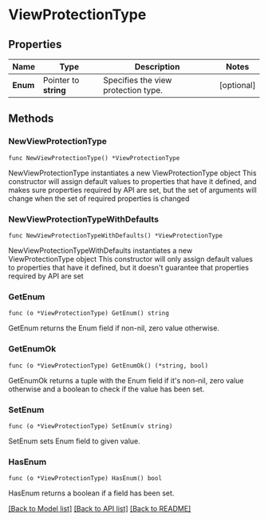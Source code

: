 # ViewProtectionType

## Properties

Name | Type | Description | Notes
------------ | ------------- | ------------- | -------------
**Enum** | Pointer to **string** | Specifies the view protection type. | [optional] 

## Methods

### NewViewProtectionType

`func NewViewProtectionType() *ViewProtectionType`

NewViewProtectionType instantiates a new ViewProtectionType object
This constructor will assign default values to properties that have it defined,
and makes sure properties required by API are set, but the set of arguments
will change when the set of required properties is changed

### NewViewProtectionTypeWithDefaults

`func NewViewProtectionTypeWithDefaults() *ViewProtectionType`

NewViewProtectionTypeWithDefaults instantiates a new ViewProtectionType object
This constructor will only assign default values to properties that have it defined,
but it doesn't guarantee that properties required by API are set

### GetEnum

`func (o *ViewProtectionType) GetEnum() string`

GetEnum returns the Enum field if non-nil, zero value otherwise.

### GetEnumOk

`func (o *ViewProtectionType) GetEnumOk() (*string, bool)`

GetEnumOk returns a tuple with the Enum field if it's non-nil, zero value otherwise
and a boolean to check if the value has been set.

### SetEnum

`func (o *ViewProtectionType) SetEnum(v string)`

SetEnum sets Enum field to given value.

### HasEnum

`func (o *ViewProtectionType) HasEnum() bool`

HasEnum returns a boolean if a field has been set.


[[Back to Model list]](../README.md#documentation-for-models) [[Back to API list]](../README.md#documentation-for-api-endpoints) [[Back to README]](../README.md)


